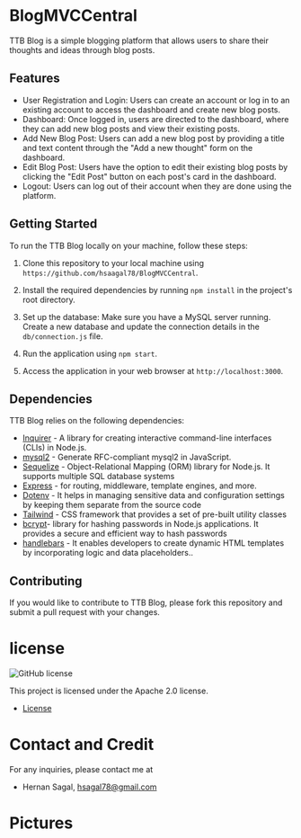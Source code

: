 # BlogMVCCentral


TTB Blog is a simple blogging platform that allows users to share their thoughts and ideas through blog posts.

## Features

- User Registration and Login: Users can create an account or log in to an existing account to access the dashboard and create new blog posts.
- Dashboard: Once logged in, users are directed to the dashboard, where they can add new blog posts and view their existing posts.
- Add New Blog Post: Users can add a new blog post by providing a title and text content through the "Add a new thought" form on the dashboard.
- Edit Blog Post: Users have the option to edit their existing blog posts by clicking the "Edit Post" button on each post's card in the dashboard.
- Logout: Users can log out of their account when they are done using the platform.

## Getting Started

To run the TTB Blog locally on your machine, follow these steps:

1. Clone this repository to your local machine using `https://github.com/hsaagal78/BlogMVCCentral`.

2. Install the required dependencies by running `npm install` in the project's root directory.

3. Set up the database: Make sure you have a MySQL server running. Create a new database and update the connection details in the `db/connection.js` file.

4. Run the application using `npm start`.

5. Access the application in your web browser at `http://localhost:3000`.

## Dependencies

TTB Blog relies on the following dependencies:

- [Inquirer](https://www.npmjs.com/package/inquirer) - A library for creating interactive command-line interfaces (CLIs) in Node.js.
- [mysql2](https://www.npmjs.com/package/mysql2) - Generate RFC-compliant mysql2 in JavaScript.
- [Sequelize](https://www.npmjs.com/package/sequelize) -  Object-Relational Mapping (ORM) library for Node.js. It supports multiple SQL database systems
- [Express](https://www.npmjs.com/package/express) - for routing, middleware, template engines, and more. 
- [Dotenv](https://www.npmjs.com/package/dotenv) -  It helps in managing sensitive data and configuration settings by keeping them separate from the source code
- [Tailwind](https://v2.tailwindcss.com/docs) -  CSS framework that provides a set of pre-built utility classes
- [bcrypt](https://www.npmjs.com/package/bcrypt)-  library for hashing passwords in Node.js applications. It provides a secure and efficient way to hash passwords
- [handlebars](https://www.npmjs.com/package/handlebars) -  It enables developers to create dynamic HTML templates by incorporating logic and data placeholders..

## Contributing

If you would like to contribute to TTB Blog, please fork this repository and submit a pull request with your changes.

# license 
![GitHub license](https://img.shields.io/badge/license-Apache%202.0-blue.svg)

This project is licensed under the Apache 2.0 license.

* [License](#license)


# Contact and Credit 

For any inquiries, please contact me at

 - Hernan Sagal, hsagal78@gmail.com

 # Pictures
